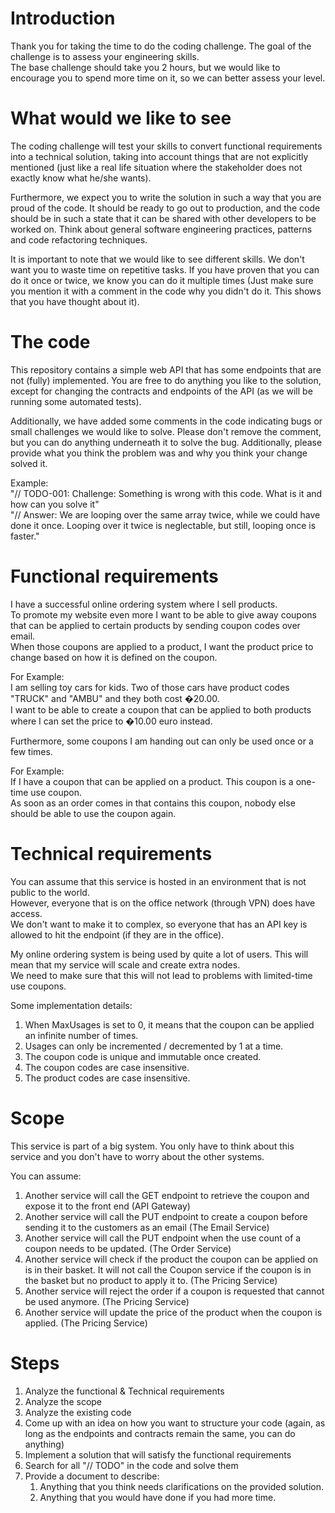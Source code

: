 # Introduction
Thank you for taking the time to do the coding challenge. The goal of the challenge is to assess your engineering skills.  
The base challenge should take you 2 hours, but we would like to encourage you to spend more time on it, so we can better assess your level.

# What would we like to see
The coding challenge will test your skills to convert functional requirements into a technical solution, taking into account things that are not explicitly mentioned (just like a real life situation where the stakeholder does not exactly know what he/she wants).    

Furthermore, we expect you to write the solution in such a way that you are proud of the code. It should be ready to go out to production, and the code should be in such a state that it can be shared with other developers to be worked on. Think about general software engineering practices, patterns and code refactoring techniques.    

It is important to note that we would like to see different skills. We don't want you to waste time on repetitive tasks. If you have proven that you can do it once or twice, we know you can do it multiple times (Just make sure you mention it with a comment in the code why you didn't do it. This shows that you have thought about it). 

# The code
This repository contains a simple web API that has some endpoints that are not (fully) implemented. You are free to do anything you like to the solution, except for changing the contracts and endpoints of the API (as we will be running some automated tests).    

Additionally, we have added some comments in the code indicating bugs or small challenges we would like to solve. Please don't remove the comment, but you can do anything underneath it to solve the bug. Additionally, please provide what you think the problem was and why you think your change solved it.    

Example:   
"// TODO-001: Challenge: Something is wrong with this code. What is it and how can you solve it"  
"// Answer: We are looping over the same array twice, while we could have done it once. Looping over it twice is neglectable, but still, looping once is faster."

# Functional requirements
I have a successful online ordering system where I sell products.  
To promote my website even more I want to be able to give away coupons that can be applied to certain products by sending coupon codes over email.  
When those coupons are applied to a product, I want the product price to change based on how it is defined on the coupon.    

For Example:  
I am selling toy cars for kids. Two of those cars have product codes "TRUCK" and "AMBU" and they both cost �20.00.   
I want to be able to create a coupon that can be applied to both products where I can set the price to �10.00 euro instead.    

Furthermore, some coupons I am handing out can only be used once or a few times.    

For Example:  
If I have a coupon that can be applied on a product. This coupon is a one-time use coupon.  
As soon as an order comes in that contains this coupon, nobody else should be able to use the coupon again.    

# Technical requirements
You can assume that this service is hosted in an environment that is not public to the world.   
However, everyone that is on the office network (through VPN) does have access.  
We don't want to make it to complex, so everyone that has an API key is allowed to hit the endpoint (if they are in the office).    

My online ordering system is being used by quite a lot of users. This will mean that my service will scale and create extra nodes.  
We need to make sure that this will not lead to problems with limited-time use coupons.    

Some implementation details:  
1. When MaxUsages is set to 0, it means that the coupon can be applied an infinite number of times.
2. Usages can only be incremented / decremented by 1 at a time.
3. The coupon code is unique and immutable once created.
4. The coupon codes are case insensitive.
5. The product codes are case insensitive. 

# Scope
This service is part of a big system. You only have to think about this service and you don't have to worry about the other systems.    

You can assume:  
1. Another service will call the GET endpoint to retrieve the coupon and expose it to the front end (API Gateway)
2. Another service will call the PUT endpoint to create a coupon before sending it to the customers as an email (The Email Service)
3. Another service will call the PUT endpoint when the use count of a coupon needs to be updated. (The Order Service)
4. Another service will check if the product the coupon can be applied on is in their basket. It will not call the Coupon service if the coupon is in the basket but no product to apply it to. (The Pricing Service)
5. Another service will reject the order if a coupon is requested that cannot be used anymore. (The Pricing Service)
6. Another service will update the price of the product when the coupon is applied. (The Pricing Service)

# Steps
1. Analyze the functional & Technical requirements
2. Analyze the scope
3. Analyze the existing code
4. Come up with an idea on how you want to structure your code (again, as long as the endpoints and contracts remain the same, you can do anything)
5. Implement a solution that will satisfy the functional requirements
6. Search for all "// TODO" in the code and solve them
7. Provide a document to describe:
    1. Anything that you think needs clarifications on the provided solution.
    2. Anything that you would have done if you had more time.